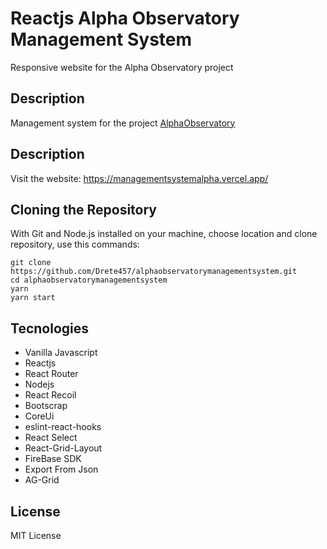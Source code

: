# Reactjs Alpha Observatory Management System

Responsive website for the Alpha Observatory project

## Description

Management system for the project [AlphaObservatory](https://www.alphaobservatory.org/en/ "AlphaObservatory")

## Description
Visit the website: https://managementsystemalpha.vercel.app/

## Cloning the Repository
With Git and Node.js installed on your machine, choose location and clone repository, use this commands:

```
git clone https://github.com/Drete457/alphaobservatorymanagementsystem.git
cd alphaobservatorymanagementsystem
yarn
yarn start
```

## Tecnologies

- Vanilla Javascript
- Reactjs
- React Router
- Nodejs
- React Recoil
- Bootscrap
- CoreUi
- eslint-react-hooks
- React Select
- React-Grid-Layout
- FireBase SDK
- Export From Json
- AG-Grid

## License
MIT License

